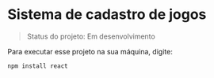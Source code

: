 <h1>Sistema de cadastro de jogos</h1>

> Status do projeto: Em desenvolvimento

Para executar esse projeto na sua máquina, digite:

```
npm install react
```
